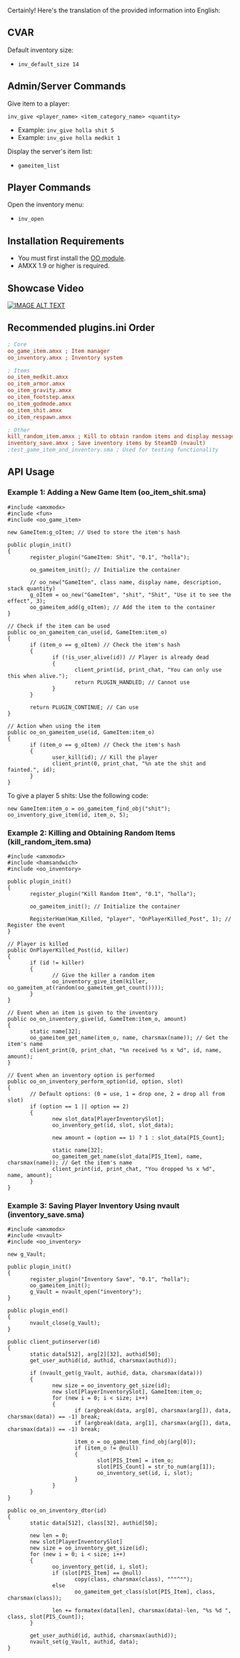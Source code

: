 Certainly! Here's the translation of the provided information into English:

## CVAR
Default inventory size:
- `inv_default_size 14`

## Admin/Server Commands
Give item to a player:

```inv_give <player_name> <item_category_name> <quantity>```

- Example: `inv_give holla shit 5`
- Example: `inv_give holla medkit 1`

Display the server's item list:
- `gameitem_list`

## Player Commands
Open the inventory menu:
- `inv_open`

## Installation Requirements
- You must first install the [OO module](https://github.com/hollacs/oo_amxx/releases/latest).
- AMXX 1.9 or higher is required.

## Showcase Video
[![IMAGE ALT TEXT](http://img.youtube.com/vi/Ip7Ihi4PHY8/0.jpg)](http://www.youtube.com/watch?v=Ip7Ihi4PHY8 "Inventory System AMXX")

## Recommended plugins.ini Order
```ini
; Core
oo_game_item.amxx ; Item manager
oo_inventory.amxx ; Inventory system

; Items
oo_item_medkit.amxx
oo_item_armor.amxx
oo_item_gravity.amxx
oo_item_footstep.amxx
oo_item_godmode.amxx
oo_item_shit.amxx
oo_item_respawn.amxx

; Other
kill_random_item.amxx ; Kill to obtain random items and display messages for using and discarding item in inventory
inventory_save.amxx ; Save inventory items by SteamID (nvault)
;test_game_item_and_inventory.sma ; Used for testing functionality
```

## API Usage

### Example 1: Adding a New Game Item (oo_item_shit.sma)

```sourcepawn
#include <amxmodx>
#include <fun>
#include <oo_game_item>

new GameItem:g_oItem; // Used to store the item's hash

public plugin_init()
{
       register_plugin("GameItem: Shit", "0.1", "holla");

       oo_gameitem_init(); // Initialize the container

       // oo_new("GameItem", class name, display name, description, stack quantity)
       g_oItem = oo_new("GameItem", "shit", "Shit", "Use it to see the effect", 3);
       oo_gameitem_add(g_oItem); // Add the item to the container
}

// Check if the item can be used
public oo_on_gameitem_can_use(id, GameItem:item_o)
{
       if (item_o == g_oItem) // Check the item's hash
       {
              if (!is_user_alive(id)) // Player is already dead
              {
                     client_print(id, print_chat, "You can only use this when alive.");
                     return PLUGIN_HANDLED; // Cannot use
              }
       }

       return PLUGIN_CONTINUE; // Can use
}

// Action when using the item
public oo_on_gameitem_use(id, GameItem:item_o)
{
       if (item_o == g_oItem) // Check the item's hash
       {
              user_kill(id); // Kill the player
              client_print(0, print_chat, "%n ate the shit and fainted.", id);
       }
}
```

To give a player 5 shits:
Use the following code:

```sourcepawn
new GameItem:item_o = oo_gameitem_find_obj("shit");
oo_inventory_give_item(id, item_o, 5);
```

### Example 2: Killing and Obtaining Random Items (kill_random_item.sma)

```sourcepawn
#include <amxmodx>
#include <hamsandwich>
#include <oo_inventory>

public plugin_init()
{
       register_plugin("Kill Random Item", "0.1", "holla");

       oo_gameitem_init(); // Initialize the container

       RegisterHam(Ham_Killed, "player", "OnPlayerKilled_Post", 1); // Register the event
}

// Player is killed
public OnPlayerKilled_Post(id, killer)
{
       if (id != killer)
       {
              // Give the killer a random item
              oo_inventory_give_item(killer, oo_gameitem_at(random(oo_gameitem_get_count())));
       }
}

// Event when an item is given to the inventory
public oo_on_inventory_give(id, GameItem:item_o, amount)
{
       static name[32];
       oo_gameitem_get_name(item_o, name, charsmax(name)); // Get the item's name
       client_print(0, print_chat, "%n received %s x %d", id, name, amount);
}

// Event when an inventory option is performed
public oo_on_inventory_perform_option(id, option, slot)
{
       // Default options: (0 = use, 1 = drop one, 2 = drop all from slot)
       if (option == 1 || option == 2)
       {
              new slot_data[PlayerInventorySlot];
              oo_inventory_get(id, slot, slot_data);

              new amount = (option == 1) ? 1 : slot_data[PIS_Count];

              static name[32];
              oo_gameitem_get_name(slot_data[PIS_Item], name, charsmax(name)); // Get the item's name
              client_print(id, print_chat, "You dropped %s x %d", name, amount);
       }
}
```

### Example 3: Saving Player Inventory Using nvault (inventory_save.sma)

```sourcepawn
#include <amxmodx>
#include <nvault>
#include <oo_inventory>

new g_Vault;

public plugin_init()
{
       register_plugin("Inventory Save", "0.1", "holla");
       oo_gameitem_init();
       g_Vault = nvault_open("inventory");
}

public plugin_end()
{
       nvault_close(g_Vault);
}

public client_putinserver(id)
{
       static data[512], arg[2][32], authid[50];
       get_user_authid(id, authid, charsmax(authid));

       if (nvault_get(g_Vault, authid, data, charsmax(data)))
       {
              new size = oo_inventory_get_size(id);
              new slot[PlayerInventorySlot], GameItem:item_o;
              for (new i = 0; i < size; i++)
              {
                     if (argbreak(data, arg[0], charsmax(arg[]), data, charsmax(data)) == -1) break;
                     if (argbreak(data, arg[1], charsmax(arg[]), data, charsmax(data)) == -1) break;

                     item_o = oo_gameitem_find_obj(arg[0]);
                     if (item_o != @null)
                     {
                            slot[PIS_Item] = item_o;
                            slot[PIS_Count] = str_to_num(arg[1]);
                            oo_inventory_set(id, i, slot);
                     }
              }
       }
}

public oo_on_inventory_dtor(id)
{
       static data[512], class[32], authid[50];

       new len = 0;
       new slot[PlayerInventorySlot]
       new size = oo_inventory_get_size(id);
       for (new i = 0; i < size; i++)
       {
              oo_inventory_get(id, i, slot);
              if (slot[PIS_Item] == @null)
                     copy(class, charsmax(class), "^"^"");
              else
                     oo_gameitem_get_class(slot[PIS_Item], class, charsmax(class));

              len += formatex(data[len], charsmax(data)-len, "%s %d ", class, slot[PIS_Count]);
       }

       get_user_authid(id, authid, charsmax(authid));
       nvault_set(g_Vault, authid, data);
}
```
